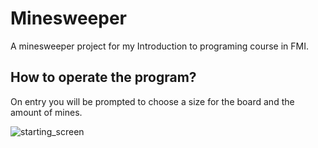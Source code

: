 # Minesweeper
A minesweeper project for my Introduction to programing course in FMI.

## How to operate the program? 

On entry you will be prompted to choose a size for the board and the amount of mines.

![starting_screen](https://github.com/GeorgiGeorgiev2004/Minesweeper/Images/starting_screen.png)